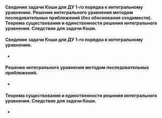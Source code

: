 #### Сведение задачи Коши для ДУ 1-го порядка к интегральному уравнению. Решение интегрального уравнения методом последовательных приближений (без обоснования сходимости). Теорема существования и единственности решения интегрального уравнения. Следствие для задачи Коши.

#### Сведение задачи Коши для ДУ 1-го порядка к интегральному уравнению.
- 
#### Решение интегрального уравнения методом последовательных приближений.
- 
#### Теорема существования и единственности решения интегрального уравнения. Следствие для задачи Коши.
- 
